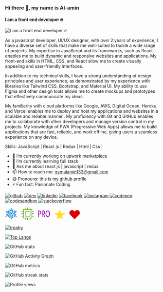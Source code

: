 ### Hi there 👋, my name is Al-amin
#### I am a front end developer 🔥
![I am a front end developer 🔥](https://encrypted-tbn0.gstatic.com/images?q=tbn:ANd9GcSESdJJAqAvNAfOKt4vkm0Qi0hvJleDxXo-fA&usqp=CAU)

As a javascript developer, UI/UX designer, with over 2 years of experience, I have a diverse set of skills that make me well-suited to tackle a wide range of projects. My expertise in JavaScript and its frameworks, such as React enables me to build dynamic and responsive websites and applications. My front-end skills in HTML, CSS, and React allow me to create visually appealing and user-friendly interfaces. 

In addition to my technical skills, I have a strong understanding of design principles and user experience, as demonstrated by my experience with libraries like Tailwind CSS, Bootstrap, and Material UI. My ability to use Figma and other design tools allows me to create mockups and prototypes that effectively communicate my ideas.

My familiarity with cloud platforms like Google, AWS, Digital Ocean, Heroku, and Vercel enables me to deploy and host my applications and websites in a scalable and reliable manner.. My proficiency with Git and GitHub enables me to collaborate with other developers and manage version control in my projects. My knowledge of PWA (Progressive Web Apps) allows me to build applications that are fast, reliable, and work offline, giving users a seamless experience on any device.

Skills: JavaScript | React js | Redux | Html | Css | 

- 🔭 I’m currently working on upwork marketplace 
- 🌱 I’m currently learning full stack  
- 💬 Ask me about react js | javascript | redux 
- 📫 How to reach me: gymalamin133@gmail.com 
- 😄 Pronouns: this is my github profile 
- ⚡ Fun fact: Pasionate Coding  


[<img src='https://cdn.jsdelivr.net/npm/simple-icons@3.0.1/icons/github.svg' alt='github' height='40'>](https://github.com/gymalamin133)  [<img src='https://cdn.jsdelivr.net/npm/simple-icons@3.0.1/icons/hashnode.svg' alt='dev' height='40'>](https://www.facebook.com/profile.php?id=100033104052749)  [<img src='https://cdn.jsdelivr.net/npm/simple-icons@3.0.1/icons/linkedin.svg' alt='linkedin' height='40'>](https://www.linkedin.com/in/aminalcode/)  [<img src='https://cdn.jsdelivr.net/npm/simple-icons@3.0.1/icons/facebook.svg' alt='facebook' height='40'>](https://www.facebook.com/https://www.facebook.com/profile.php?id=100033104052749)  [<img src='https://cdn.jsdelivr.net/npm/simple-icons@3.0.1/icons/instagram.svg' alt='instagram' height='40'>](https://www.instagram.com/https://www.facebook.com/profile.php?id=100033104052749/)  [<img src='https://cdn.jsdelivr.net/npm/simple-icons@3.0.1/icons/codepen.svg' alt='codepen' height='40'>](https://codepen.io/https://www.facebook.com/profile.php?id=100033104052749)  [<img src='https://cdn.jsdelivr.net/npm/simple-icons@3.0.1/icons/codesandbox.svg' alt='codesandbox' height='40'>](https://codesandbox.io/u/https://www.facebook.com/profile.php?id=100033104052749)  [<img src='https://cdn.jsdelivr.net/npm/simple-icons@3.0.1/icons/stackoverflow.svg' alt='stackoverflow' height='40'>](https://stackoverflow.com/users/https://www.facebook.com/profile.php?id=100033104052749)  

<a href='https://archiveprogram.github.com/'><img src='https://raw.githubusercontent.com/acervenky/animated-github-badges/master/assets/acbadge.gif' width='40' height='40'></a> <a href='https://docs.github.com/en/developers'><img src='https://raw.githubusercontent.com/acervenky/animated-github-badges/master/assets/devbadge.gif' width='40' height='40'></a> <a href='https://github.com/pricing'><img src='https://raw.githubusercontent.com/acervenky/animated-github-badges/master/assets/pro.gif' width='40' height='40'></a> <a href='https://stars.github.com/'><img src='https://raw.githubusercontent.com/acervenky/animated-github-badges/master/assets/starbadge.gif' width='35' height='35'></a> <a href='https://docs.github.com/en/github/supporting-the-open-source-community-with-github-sponsors'><img src='https://raw.githubusercontent.com/acervenky/animated-github-badges/master/assets/sponsorbadge.gif' width='35' height='35'></a> 

[![trophy](https://github-profile-trophy.vercel.app/?username=gymalamin133)](https://github.com/ryo-ma/github-profile-trophy)

[![Top Langs](https://github-readme-stats.vercel.app/api/top-langs/?username=gymalamin133)](https://github.com/anuraghazra/github-readme-stats)

![GitHub stats](https://github-readme-stats.vercel.app/api?username=gymalamin133&show_icons=true&count_private=true)  

![GitHub Activity Graph](https://activity-graph.herokuapp.com/graph?username=gymalamin133)  

![GitHub metrics](https://metrics.lecoq.io/gymalamin133)  

![GitHub streak stats](https://streak-stats.demolab.com/?user=gymalamin133)  

![Profile views](https://gpvc.arturio.dev/gymalamin133)  

